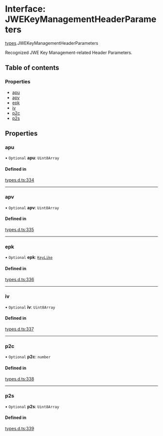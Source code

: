 # Interface: JWEKeyManagementHeaderParameters

[types](../modules/types.md).JWEKeyManagementHeaderParameters

Recognized JWE Key Management-related Header Parameters.

## Table of contents

### Properties

- [apu](types.JWEKeyManagementHeaderParameters.md#apu)
- [apv](types.JWEKeyManagementHeaderParameters.md#apv)
- [epk](types.JWEKeyManagementHeaderParameters.md#epk)
- [iv](types.JWEKeyManagementHeaderParameters.md#iv)
- [p2c](types.JWEKeyManagementHeaderParameters.md#p2c)
- [p2s](types.JWEKeyManagementHeaderParameters.md#p2s)

## Properties

### apu

• `Optional` **apu**: `Uint8Array`

#### Defined in

[types.d.ts:334](https://github.com/panva/jose/blob/v3.19.0/src/types.d.ts#L334)

___

### apv

• `Optional` **apv**: `Uint8Array`

#### Defined in

[types.d.ts:335](https://github.com/panva/jose/blob/v3.19.0/src/types.d.ts#L335)

___

### epk

• `Optional` **epk**: [`KeyLike`](../types/types.KeyLike.md)

#### Defined in

[types.d.ts:336](https://github.com/panva/jose/blob/v3.19.0/src/types.d.ts#L336)

___

### iv

• `Optional` **iv**: `Uint8Array`

#### Defined in

[types.d.ts:337](https://github.com/panva/jose/blob/v3.19.0/src/types.d.ts#L337)

___

### p2c

• `Optional` **p2c**: `number`

#### Defined in

[types.d.ts:338](https://github.com/panva/jose/blob/v3.19.0/src/types.d.ts#L338)

___

### p2s

• `Optional` **p2s**: `Uint8Array`

#### Defined in

[types.d.ts:339](https://github.com/panva/jose/blob/v3.19.0/src/types.d.ts#L339)
